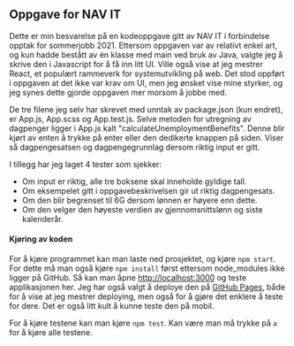 ## Oppgave for NAV IT

Dette er min besvarelse på en kodeoppgave gitt av NAV IT i forbindelse opptak for sommerjobb 2021. Ettersom oppgaven var av relativt enkel art, og kun hadde bestått av én klasse med main ved bruk av Java, valgte jeg å skrive den i Javascript for å få inn litt UI. Ville også vise at jeg mestrer React, et populært rammeverk for systemutvikling på web. Det stod oppført i oppgaven at det ikke var krav om UI, men jeg ønsket vise mine styrker, og jeg synes dette gjorde oppgaven mer morsom å jobbe med.

De tre filene jeg selv har skrevet med unntak av package.json (kun endret), er App.js, App.scss og App.test.js. Selve metoden for utregning av dagpenger ligger i App.js kalt "calculateUnemploymentBenefits". Denne blir kjørt av enten å trykke på enter eller den dedikerte knappen på siden. Viser så dagpengesatsen og dagpengegrunnlag dersom riktig input er gitt.

I tillegg har jeg laget 4 tester som sjekker:

- Om input er riktig, alle tre boksene skal inneholde gyldige tall.
- Om eksempelet gitt i oppgavebeskrivelsen gir ut riktig dagpengesats.
- Om den blir begrenset til 6G dersom lønnen er høyere enn dette.
- Om den velger den høyeste verdien av gjennomsnittslønn og siste kalenderår.

#### Kjøring av koden

For å kjøre programmet kan man laste ned prosjektet, og kjøre `npm start`. For dette må man også kjøre `npm install` først ettersom node_modules ikke ligger på GitHub. Så kan man åpne [http://localhost:3000](http://localhost:3000) og teste applikasjonen her. Jeg har også valgt å deploye den på [GitHub Pages](https://martinnilsen99.github.io/dagpengerkalkulatorNAV/), både for å vise at jeg mestrer deploying, men også for å gjøre det enklere å teste for dere. Det er også litt kult å kunne teste den på mobil.

For å kjøre testene kan man kjøre `npm test`. Kan være man må trykke på `a` for å kjøre alle testene.
